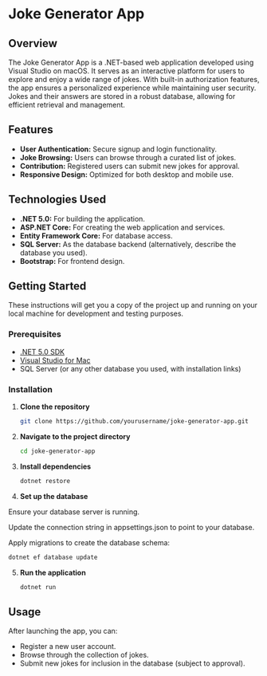# Joke Generator App

## Overview

The Joke Generator App is a .NET-based web application developed using Visual Studio on macOS. It serves as an interactive platform for users to explore and enjoy a wide range of jokes. With built-in authorization features, the app ensures a personalized experience while maintaining user security. Jokes and their answers are stored in a robust database, allowing for efficient retrieval and management.

## Features

- **User Authentication:** Secure signup and login functionality.
- **Joke Browsing:** Users can browse through a curated list of jokes.
- **Contribution:** Registered users can submit new jokes for approval.
- **Responsive Design:** Optimized for both desktop and mobile use.

## Technologies Used

- **.NET 5.0:** For building the application.
- **ASP.NET Core:** For creating the web application and services.
- **Entity Framework Core:** For database access.
- **SQL Server:** As the database backend (alternatively, describe the database you used).
- **Bootstrap:** For frontend design.

## Getting Started

These instructions will get you a copy of the project up and running on your local machine for development and testing purposes.

### Prerequisites

- [.NET 5.0 SDK](https://dotnet.microsoft.com/download)
- [Visual Studio for Mac](https://visualstudio.microsoft.com/vs/mac/)
- SQL Server (or any other database you used, with installation links)

### Installation

1. **Clone the repository**

   ```bash
   git clone https://github.com/yourusername/joke-generator-app.git
   ```

2. **Navigate to the project directory**
   ```bash
   cd joke-generator-app
   ```
3. **Install dependencies**
   ```bash
   dotnet restore
   ```
4. **Set up the database**

Ensure your database server is running.

Update the connection string in appsettings.json to point to your database.

Apply migrations to create the database schema:

   ```bash
   dotnet ef database update
   ```
5. **Run the application**
   ```bash
   dotnet run
   ```
## Usage
After launching the app, you can:

- Register a new user account.
- Browse through the collection of jokes.
- Submit new jokes for inclusion in the database (subject to approval).

  
